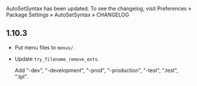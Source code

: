 AutoSetSyntax has been updated. To see the changelog, visit
Preferences » Package Settings » AutoSetSyntax » CHANGELOG


## 1.10.3

- Put menu files to `menus/`.
- Update `try_filename_remove_exts`.

  Add "-dev", "-development", "-prod", "-production", "-test", ".test", ".tpl".
